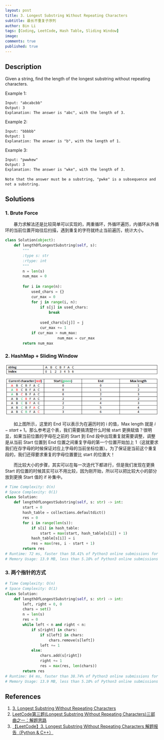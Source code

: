 ```yaml
---
layout: post
title: 3. Longest Substring Without Repeating Characters
subtitle: 最长不重复子序列
author: Bin Li
tags: [Coding, LeetCode, Hash Table, Sliding Window]
image: 
comments: true
published: true
---
```


## Description
Given a string, find the length of the longest substring without repeating characters.

Example 1:
```
Input: "abcabcbb"
Output: 3 
Explanation: The answer is "abc", with the length of 3. 
```

Example 2:
```
Input: "bbbbb"
Output: 1
Explanation: The answer is "b", with the length of 1.
```

Example 3:
```
Input: "pwwkew"
Output: 3
Explanation: The answer is "wke", with the length of 3. 

Note that the answer must be a substring, "pwke" is a subsequence and not a substring.
```

## Solutions
### 1. Brute Force
　　暴力求解法还是比较简单可以实现的，两重循环，外循环遍历，内循环从外循环的当前位置开始往后扫描，遇到重复的字符就终止当前遍历，统计大小。
```python
class Solution(object):
    def lengthOfLongestSubstring(self, s):
        """
        :type s: str
        :rtype: int
        """
        n = len(s)
        num_max = 0
        
        for i in range(n):
            used_chars = {}
            cur_max = 0
            for j in range(i, n):
                if s[j] in used_chars:
                    break
                
                used_chars[s[j]] = j
                cur_max += 1
            if cur_max > num_max:
                        num_max = cur_max
        return num_max                         
```

### 2. HashMap + Sliding Window
<p align="center">
  <img width="" height="" src="/img/media/15473606262679.png">
</p>

　　如上图所示，这里的 End 可以表示为在遍历时的 i 的值，Max length 就是 $i-start+1$。那么参考这个表，我们需要搞清楚什么时候 start 更换赋值？很明显，如果当前位置的字母在之前的 Start 到 End 段中出现重复就需要调整，调整是从当前 Start 位置到 End 位置之间重复字母的第一个位置开始加上 1（这就要求我们在存字母的时候保证对应上字母的当前坐标位置）。为了保证是当前这个重复段的，我们还得要求重复的字母位置要比 start 的位置大！

　　而比较大小的步骤，其实可以在每一次迭代下都进行，但是我们发现在更换 Start 的位置的时候其实可以不用比较，因为刚开始，所以可以把比较大小的部分放到更换 Start 值的 if 补集中。

```python
# Time Complexity: O(n)
# Space Complexity: O(1)
class Solution:
    def lengthOfLongestSubstring(self, s: str) -> int:
        start = 0
        hash_table = collections.defaultdict()
        res = 0
        for i in range(len(s)):
            if s[i] in hash_table:
                start = max(start, hash_table[s[i]] + 1)
            hash_table[s[i]] = i
            res = max(res, i - start + 1)
        return res
# Runtime: 72 ms, faster than 58.41% of Python3 online submissions for Longest Substring Without Repeating Characters.
# Memory Usage: 13.9 MB, less than 5.10% of Python3 online submissions for Longest Substring Without Repeating Characters.
```

### 3. 两个指针的方式

```python
# Time Complexity: O(n)
# Space Complexity: O(1)
class Solution:
    def lengthOfLongestSubstring(self, s: str) -> int:
        left, right = 0, 0
        chars = set()
        n = len(s)
        res = 0
        while left < n and right < n:
            if s[right] in chars:
                if s[left] in chars:
                    chars.remove(s[left])
                left += 1
            else:
                chars.add(s[right])
                right += 1
                res = max(res, len(chars))
        return res
# Runtime: 84 ms, faster than 38.74% of Python3 online submissions for Longest Substring Without Repeating Characters.
# Memory Usage: 13.9 MB, less than 5.10% of Python3 online submissions for Longest Substring Without Repeating Characters.
```
## References
1. [3. Longest Substring Without Repeating Characters](https://leetcode.com/problems/longest-substring-without-repeating-characters/description/)
2. [LeetCode第三题(Longest Substring Without Repeating Characters)三部曲之一：解题思路](https://blog.csdn.net/boling_cavalry/article/details/86563586)
3. [【LeetCode】3. Longest Substring Without Repeating Characters 解题报告（Python & C++）](https://blog.csdn.net/fuxuemingzhu/article/details/82022530)